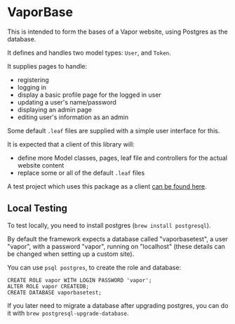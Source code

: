 
# VaporBase

This is intended to form the bases of a Vapor website, using Postgres as the database.

It defines and handles two model types: `User`, and `Token`.

It supplies pages to handle:

- registering
- logging in
- display a basic profile page for the logged in user
- updating a user's name/password
- displaying an admin page
- editing user's information as an admin

Some default `.leaf` files are supplied with a simple user interface for this.

It is expected that a client of this library will:

- define more Model classes, pages, leaf file and controllers for the actual website content
- replace some or all of the default `.leaf` files

A test project which uses this package as a client [can be found here](https://github.com/elegantchaos/VaporBaseTest).

## Local Testing

To test locally, you need to install postgres (`brew install postgresql`).

By default the framework expects a database called "vaporbasetest", a user "vapor", with a password "vapor", running on "localhost" (these details can be changed when setting up a custom site).

You can use `psql postgres`, to create the role and database:

```
CREATE ROLE vapor WITH LOGIN PASSWORD 'vapor';
ALTER ROLE vapor CREATEDB;
CREATE DATABASE vaporbasetest;
```

If you later need to migrate a database after upgrading postgres, you can do it with `brew postgresql-upgrade-database`.
 

